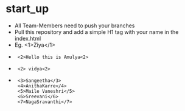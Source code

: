 # start_up

- All Team-Members need to push your branches
- Pull this repository and add a simple H1 tag with your name in the index.html
- Eg. <1>Ziya</1>
-      <2>Hello this is Amulya<2>
-      <2> vidya<2>
-      <3>Sangeetha</3>
       <4>AnithaKarre</4>
       <5>Maile Vaneshri</5>
       <6>Sreevani</6>
       <7>NagaSravanthi</7>

